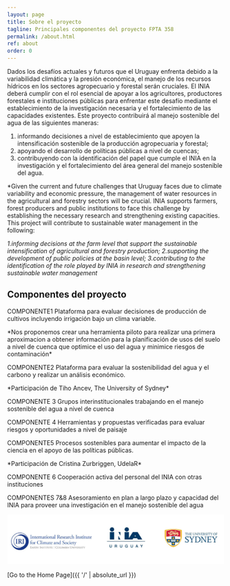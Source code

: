 ```yaml
---
layout: page
title: Sobre el proyecto
tagline: Principales componentes del proyecto FPTA 358
permalink: /about.html
ref: about
order: 0
---
```


Dados los desafíos actuales y futuros que el Uruguay enfrenta debido a la variabilidad climática y la presión
económica, el manejo de los recursos hídricos en los sectores agropecuario y forestal serán cruciales. El INIA
deberá cumplir con el rol esencial de apoyar a los agricultores, productores forestales e instituciones públicas para
enfrentar este desafío mediante el establecimiento de la investigación necesaria y el fortalecimiento de las
capacidades existentes. Este proyecto contribuirá al manejo sostenible del agua de las siguientes maneras: 

1. informando decisiones a nivel de establecimiento que apoyen la intensificación sostenible de la producción 
agropecuaria y forestal;
2. apoyando el desarrollo de políticas públicas a nivel de cuencas; 
3. contribuyendo con la identificación del papel que cumple el INIA en la investigación y el fortalecimiento del área general del manejo
sostenible del agua.

*Given the current and future challenges that Uruguay faces due to climate variability and economic pressure, the management of water resources in the agricultural and forestry sectors will be crucial. INIA  supports farmers, forest producers and public institutions to face this challenge by establishing the necessary research and strengthening existing capacities. This project will contribute to sustainable water management in the following:

*1.informing decisions at the farm level that support the sustainable intensification of agricultural and forestry production;*
*2.supporting the development of public policies at the basin level;*
*3.contributing to the identification of the role played by INIA in research and strengthening sustainable water management*
<p>
  
</p>

## Componentes del proyecto 

<p> COMPONENTE1 Plataforma para evaluar decisiones de producción de cultivos incluyendo irrigación bajo un clima variable.</p>
*Nos proponemos crear una herramienta piloto para realizar una primera aproximacion a obtener información para la planificación de usos del suelo a nivel de cuenca que optimice el uso del agua y minimice riesgos de contaminación* 
<p> COMPONENTE2 Plataforma para evaluar la sostenibilidad del agua y el carbono y realizar un análisis económico. </p> *Participación de Tiho Ancev, The University of Sydney* 
<p> COMPONENTE 3 Grupos interinstitucionales trabajando en el manejo sostenible del agua a nivel de cuenca</p>
<p>  COMPONENTE 4 Herramientas y propuestas verificadas para evaluar riesgos y oportunidades a nivel de paisaje </p>
<p> COMPONENTE5 Procesos sostenibles para aumentar el impacto de la ciencia en el apoyo de las políticas públicas. </p> *Participación de Cristina Zurbriggen, UdelaR* 
<p> COMPONENTE 6 Cooperación activa del personal del INIA con otras instituciones </p>
<p> COMPONENTES 7&8 Asesoramiento en plan a largo plazo y capacidad del INIA para proveer una investigación en el manejo sostenible del agua </p>




![logos](/images/logosfpta.png)

[Go to the Home Page]({{ '/' | absolute_url }})
